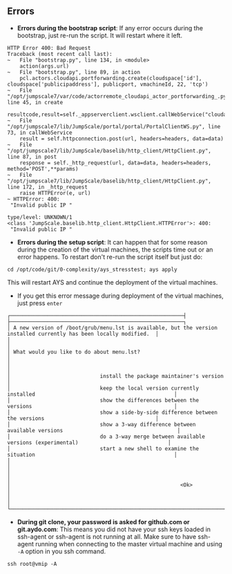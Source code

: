 ## Errors

- **Errors during the bootstrap script**:
If any error occurs during the bootstrap, just re-run the script. It will restart where it left.  

```
HTTP Error 400: Bad Request
Traceback (most recent call last):
~   File "bootstrap.py", line 134, in <module>
    action(args.url)
~   File "bootstrap.py", line 89, in action
    pcl.actors.cloudapi.portforwarding.create(cloudspace['id'], cloudspace['publicipaddress'], publicport, vmachineId, 22, 'tcp')
~   File "/opt/jumpscale7/var/code/actorremote_cloudapi_actor_portforwarding_.py", line 45, in create
    resultcode,result=self._appserverclient.wsclient.callWebService("cloudapi","portforwarding","create",cloudspaceid=cloudspaceid,publicIp=publicIp,publicPort=publicPort,vmid=vmid,localPort=localPort,protocol=protocol)
~   File "/opt/jumpscale7/lib/JumpScale/portal/portal/PortalClientWS.py", line 73, in callWebService
    result = self.httpconnection.post(url, headers=headers, data=data)
~   File "/opt/jumpscale7/lib/JumpScale/baselib/http_client/HttpClient.py", line 87, in post
    response = self._http_request(url, data=data, headers=headers, method='POST',**params)
~   File "/opt/jumpscale7/lib/JumpScale/baselib/http_client/HttpClient.py", line 172, in _http_request
    raise HTTPError(e, url)
~ HTTPError: 400:
 "Invalid public IP "

type/level: UNKNOWN/1
<class 'JumpScale.baselib.http_client.HttpClient.HTTPError'>: 400:
 "Invalid public IP "
```

- **Errors during the setup script**:
It can happen that for some reason during the creation of the virtual machines, the scripts time out or an error happens. To restart don't re-run the script itself but just do:
```
cd /opt/code/git/0-complexity/ays_stresstest; ays apply
```

This will restart AYS and continue the deployment of the virtual machines.

- If you get this error message during deployment of the virtual machines, just press ```enter```
```
┌────────────────────────────────────────────────────────┤  ├────────────────────────────────────────────────────────┐
│ A new version of /boot/grub/menu.lst is available, but the version installed currently has been locally modified.  │
│                                                                                                                    │
│ What would you like to do about menu.lst?                                                                          │
│                                                                                                                    │
│                             install the package maintainer's version                                               │
│                             keep the local version currently installed                                             │
│                             show the differences between the versions                                              │
│                             show a side-by-side difference between the versions                                    │
│                             show a 3-way difference between available versions                                     │
│                             do a 3-way merge between available versions (experimental)                             │
│                             start a new shell to examine the situation                                             │
│                                                                                                                    │
│                                                                                                                    │
│                                                       <Ok>                                                         │
│                                                                                                                    │
└────────────────────────────────────────────────────────────────────────────────────────────────────────────────────┘
```

- **During git clone, your password is asked for github.com or git.aydo.com**:
This means you did not have your ssh keys loaded in ssh-agent or ssh-agent is not running at all.
Make sure to have ssh-agent running when connecting to the master virtual machine and using ```-A``` option in you ssh command.
```
ssh root@vmip -A
```
